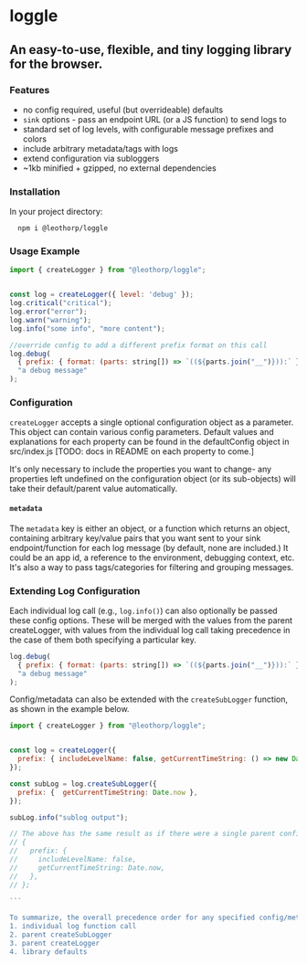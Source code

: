 # loggle

## An easy-to-use, flexible, and tiny logging library for the browser.

### Features

- no config required, useful (but overrideable) defaults
- `sink` options - pass an endpoint URL (or a JS function) to send logs to
- standard set of log levels, with configurable message prefixes and colors
- include arbitrary metadata/tags with logs
- extend configuration via subloggers
- ~1kb minified + gzipped, no external dependencies

### Installation

In your project directory:

```
  npm i @leothorp/loggle
```

### Usage Example

```javascript
import { createLogger } from "@leothorp/loggle";


const log = createLogger({ level: 'debug' });
log.critical("critical");
log.error("error");
log.warn("warning");
log.info("some info", "more content");

//override config to add a different prefix format on this call
log.debug(
  { prefix: { format: (parts: string[]) => `((${parts.join("__")})):` } },
  "a debug message"
);
```

### Configuration

`createLogger` accepts a single optional configuration object as a parameter. This object can contain various config parameters. Default values and explanations for each property can be found in the defaultConfig object in src/index.js [TODO: docs in README on each property to come.]

It's only necessary to include the properties you want to change- any properties left undefined on the configuration object (or its sub-objects) will take their default/parent value automatically.

#### `metadata`
The `metadata` key is either an object, or a function which returns an object, containing arbitrary key/value pairs that you want sent to your sink endpoint/function for each log message (by default, none are included.) It could be an app id,
a reference to the environment, debugging context, etc. It's also a way to pass tags/categories for filtering and grouping
messages.


### Extending Log Configuration

Each individual log call (e.g., `log.info()`) can also optionally be
passed these config options. These will be merged with the values from the parent createLogger, with values from the individual log call taking precedence in the case of them both specifying a particular key.

```javascript
log.debug(
  { prefix: { format: (parts: string[]) => `((${parts.join("__")})):` } },
  "a debug message"
);
```

Config/metadata can also be extended with the `createSubLogger` function, as shown in the example below.

````javascript
import { createLogger } from "@leothorp/loggle";


const log = createLogger({
  prefix: { includeLevelName: false, getCurrentTimeString: () => new Date() },
});

const subLog = log.createSubLogger({
  prefix: {  getCurrentTimeString: Date.now },
});

subLog.info("sublog output");

// The above has the same result as if there were a single parent config of
// {
//   prefix: {
//     includeLevelName: false,
//     getCurrentTimeString: Date.now,
//   },
// };

```

To summarize, the overall precedence order for any specified config/metadata is:
1. individual log function call
2. parent createSubLogger
3. parent createLogger
4. library defaults